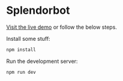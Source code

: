 # Splendorbot

[Visit the live demo](https://TODO) or follow the below steps.

Install some stuff:

```bash
npm install
```

Run the development server:

```bash
npm run dev
```
